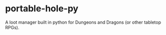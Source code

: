 # portable-hole-py
A loot manager built in python for Dungeons and Dragons (or other tabletop RPGs).
